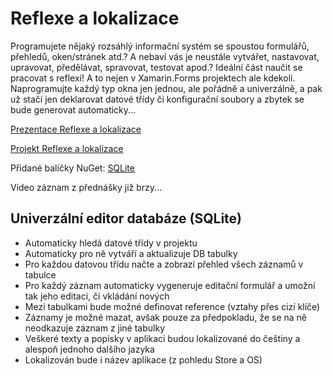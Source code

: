 # Reflexe a lokalizace

Programujete nějaký rozsáhlý informační systém se spoustou formulářů, přehledů, oken/stránek atd.? 
A nebaví vás je neustále vytvářet, nastavovat, upravovat, předělávat, spravovat, testovat apod.?
Ideální část naučit se pracovat s reflexí! A to nejen v Xamarin.Forms projektech ale kdekoli.
Naprogramujte každý typ okna jen jednou, ale pořádně a univerzálně, a pak už stačí jen deklarovat datové třídy či konfigurační soubory a zbytek se bude generovat automaticky...


[Prezentace Reflexe a lokalizace](https://github.com/PetrVobornik/prednasky/blob/master/Xamarin.Forms/07-Reflexe/reflexe.ppsx?raw=true)

[Projekt Reflexe a lokalizace](https://github.com/PetrVobornik/prednasky/tree/master/Xamarin.Forms/07-Reflexe/Reflexe)

Přidané balíčky NuGet: [SQLite](https://www.nuget.org/packages/sqlite-net-pcl/)

Video záznam z přednášky již brzy...


## Univerzální editor databáze (SQLite)
* Automaticky hledá datové třídy v projektu
* Automaticky pro ně vytváří a aktualizuje DB tabulky
* Pro každou datovou třídu načte a zobrazí přehled všech záznamů v tabulce
* Pro každý záznam automaticky vygeneruje editační formulář a umožní tak jeho editaci, či vkládání nových
* Mezi tabulkami bude možné definovat reference (vztahy přes cizí klíče)
* Záznamy je možné mazat, avšak pouze za předpokladu, že se na ně neodkazuje záznam z jiné tabulky
* Veškeré texty a popisky v aplikaci budou lokalizované do češtiny a alespoň jednoho dalšího jazyka
* Lokalizován bude i název aplikace (z pohledu Store a OS)

